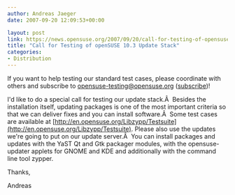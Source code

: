 ```yaml
---
author: Andreas Jaeger
date: 2007-09-20 12:09:53+00:00

layout: post
link: https://news.opensuse.org/2007/09/20/call-for-testing-of-opensuse-103-update-stack/
title: "Call for Testing of openSUSE 10.3 Update Stack"
categories:
- Distribution
---
```

If you want to help testing our standard test cases, please coordinate with others and subscribe to [opensuse-testing@opensuse.org](http://lists.opensuse.org/opensuse-testing/) ([subscribe](mailto:opensuse-testing+subscribe@opensuse.org))!

I'd like to do a special call for testing our update stack.Â  Besides the installation itself, updating packages is one of the most important criteria so that we can deliver fixes and you can install software.Â  Some test cases are available at [http://en.opensuse.org/Libzypp/Testsuite](http://en.opensuse.org/Libzypp/Testsuite). Please also use the updates we're going to put on our update server.Â  You can install packages and updates with the YaST Qt and Gtk packager modules, with the opensuse-updater applets for GNOME and KDE and additionally with the command line tool zypper.

Thanks,

Andreas	

